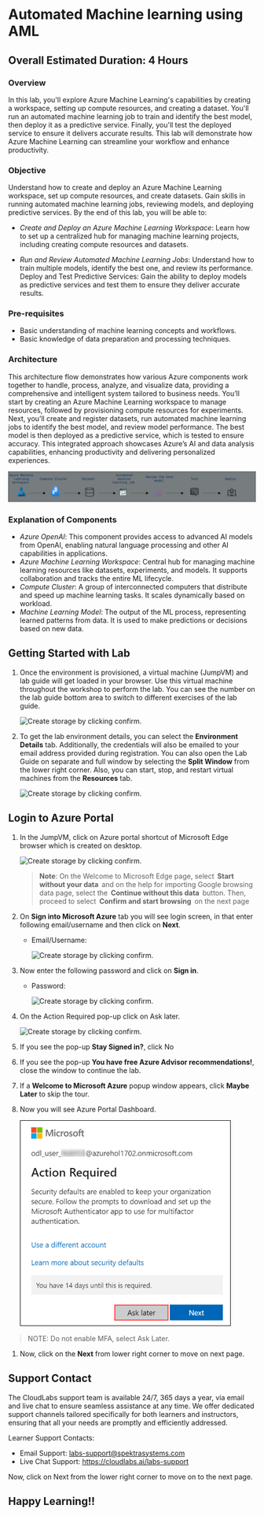# Automated Machine learning using AML
 
## Overall Estimated Duration: 4 Hours

### Overview

In this lab, you'll explore Azure Machine Learning's capabilities by creating a workspace, setting up compute resources, and creating a dataset. You'll run an automated machine learning job to train and identify the best model, then deploy it as a predictive service. Finally, you'll test the deployed service to ensure it delivers accurate results. This lab will demonstrate how Azure Machine Learning can streamline your workflow and enhance productivity.

### Objective

Understand how to create and deploy an Azure Machine Learning workspace, set up compute resources, and create datasets. Gain skills in running automated machine learning jobs, reviewing models, and deploying predictive services. By the end of this lab, you will be able to:

- *Create and Deploy an Azure Machine Learning Workspace*: Learn how to set up a centralized hub for managing machine learning projects, including creating compute resources and datasets.

- *Run and Review Automated Machine Learning Jobs*: Understand how to train multiple models, identify the best one, and review its performance.
Deploy and Test Predictive Services: Gain the ability to deploy models as predictive services and test them to ensure they deliver accurate results.

### Pre-requisites 

- Basic understanding of machine learning concepts and workflows.
- Basic knowledge of data preparation and processing techniques.

### Architecture

This architecture flow demonstrates how various Azure components work together to handle, process, analyze, and visualize data, providing a comprehensive and intelligent system tailored to business needs. You’ll start by creating an Azure Machine Learning workspace to manage resources, followed by provisioning compute resources for experiments. Next, you’ll create and register datasets, run automated machine learning jobs to identify the best model, and review model performance. The best model is then deployed as a predictive service, which is tested to ensure accuracy. This integrated approach showcases Azure’s AI and data analysis capabilities, enhancing productivity and delivering personalized experiences.

![Architectural Diagram](../media/GettingStarted/archd.png)

### Explanation of Components

- *Azure OpenAI*: This component provides access to advanced AI models from OpenAI, enabling natural language processing and other AI capabilities in applications.
- *Azure Machine Learning Workspace*: Central hub for managing machine learning resources like datasets, experiments, and models. It supports collaboration and tracks the entire ML lifecycle.
- *Compute Cluster*: A group of interconnected computers that distribute and speed up machine learning tasks. It scales dynamically based on workload.
- *Machine Learning Model*: The output of the ML process, representing learned patterns from data. It is used to make predictions or decisions based on new data.

## Getting Started with Lab

1. Once the environment is provisioned, a virtual machine (JumpVM) and lab guide will get loaded in your browser. Use this virtual machine throughout the workshop to perform the lab. You can see the number on the lab guide bottom area to switch to different exercises of the lab guide.

   ![Create storage by clicking confirm.](../media/GettingStarted/gspage01.png)   
          
1. To get the lab environment details, you can select the **Environment Details** tab. Additionally, the credentials will also be emailed to your email address provided during registration. You can also open the Lab Guide on separate and full window by selecting the **Split Window** from the lower right corner. Also, you can start, stop, and restart virtual machines from the **Resources** tab.

   ![Create storage by clicking confirm.](../media/GettingStarted/ai-900-gettingstarted-04.png)
   
## Login to Azure Portal
1. In the JumpVM, click on Azure portal shortcut of Microsoft Edge browser which is created on desktop.
   
   ![Create storage by clicking confirm.](../media/GettingStarted/gspage02.png)   
 
   >**Note**: On the Welcome to Microsoft Edge page, select  **Start without your data**  and on the help for importing Google browsing data page, select the  **Continue without this data**  button. Then, proceed to select  **Confirm and start browsing**  on the next page

1. On **Sign into Microsoft Azure** tab you will see login screen, in that enter following email/username and then click on **Next**. 
   * Email/Username: <inject key="AzureAdUserEmail"></inject>

     ![Create storage by clicking confirm.](../media/GettingStarted/ai-900-sign-1.png)
     
 1. Now enter the following password and click on **Sign in**.
    * Password: <inject key="AzureAdUserPassword"></inject>
    
     
      ![Create storage by clicking confirm.](../media/GettingStarted/ai-900-sign-2.png)

  1. On the Action Required pop-up click on Ask later.

        ![Create storage by clicking confirm.](../media/GettingStarted/ai-900-sign-2.png)
      
      
 1. If you see the pop-up **Stay Signed in?**, click No

 1. If you see the pop-up **You have free Azure Advisor recommendations!**, close the window to continue the lab.

 1. If a **Welcome to Microsoft Azure** popup window appears, click **Maybe Later** to skip the tour.
   
 1. Now you will see Azure Portal Dashboard.  

    ![MFA](../media/GettingStarted/MFA.png)

   > NOTE: Do not enable MFA, select Ask Later.
    
 1. Now, click on the **Next** from lower right corner to move on next page.

 ## Support Contact
The CloudLabs support team is available 24/7, 365 days a year, via email and live chat to ensure seamless assistance at any time. We offer dedicated support channels tailored specifically for both learners and instructors, ensuring that all your needs are promptly and efficiently addressed.

Learner Support Contacts:

- Email Support: labs-support@spektrasystems.com
- Live Chat Support: https://cloudlabs.ai/labs-support

Now, click on Next from the lower right corner to move on to the next page.

## Happy Learning!!
